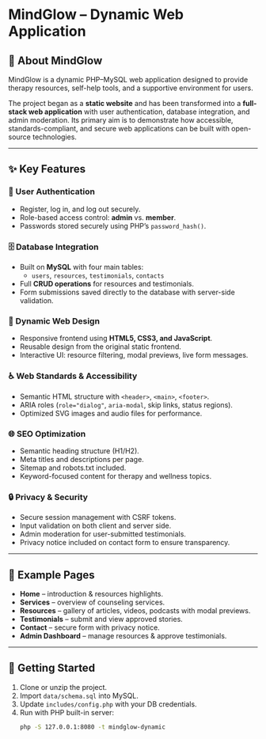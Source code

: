 # MindGlow – Dynamic Web Application

## 🌱 About MindGlow
MindGlow is a dynamic PHP–MySQL web application designed to provide therapy resources, self-help tools, and a supportive environment for users.  

The project began as a **static website** and has been transformed into a **full-stack web application** with user authentication, database integration, and admin moderation. Its primary aim is to demonstrate how accessible, standards-compliant, and secure web applications can be built with open-source technologies.

---

## ✨ Key Features

### 🔑 User Authentication
- Register, log in, and log out securely.
- Role-based access control: **admin** vs. **member**.
- Passwords stored securely using PHP’s `password_hash()`.

### 🗄️ Database Integration
- Built on **MySQL** with four main tables:
  - `users`, `resources`, `testimonials`, `contacts`
- Full **CRUD operations** for resources and testimonials.
- Form submissions saved directly to the database with server-side validation.

### 🎨 Dynamic Web Design
- Responsive frontend using **HTML5, CSS3, and JavaScript**.
- Reusable design from the original static frontend.
- Interactive UI: resource filtering, modal previews, live form messages.

### ♿ Web Standards & Accessibility
- Semantic HTML structure with `<header>`, `<main>`, `<footer>`.
- ARIA roles (`role="dialog"`, `aria-modal`, skip links, status regions).
- Optimized SVG images and audio files for performance.

### 🌐 SEO Optimization
- Semantic heading structure (H1/H2).
- Meta titles and descriptions per page.
- Sitemap and robots.txt included.
- Keyword-focused content for therapy and wellness topics.

### 🔒 Privacy & Security
- Secure session management with CSRF tokens.
- Input validation on both client and server side.
- Admin moderation for user-submitted testimonials.
- Privacy notice included on contact form to ensure transparency.

---

## 📸 Example Pages
- **Home** – introduction & resources highlights.
- **Services** – overview of counseling services.
- **Resources** – gallery of articles, videos, podcasts with modal previews.
- **Testimonials** – submit and view approved stories.
- **Contact** – secure form with privacy notice.
- **Admin Dashboard** – manage resources & approve testimonials.

---

## 🚀 Getting Started
1. Clone or unzip the project.
2. Import `data/schema.sql` into MySQL.
3. Update `includes/config.php` with your DB credentials.
4. Run with PHP built-in server:
   ```bash
   php -S 127.0.0.1:8080 -t mindglow-dynamic
